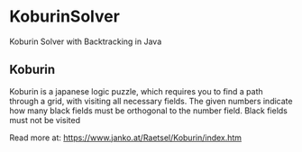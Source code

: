 # KoburinSolver

Koburin Solver with Backtracking in Java

## Koburin

Koburin is a japanese logic puzzle, which requires you to find a path through a grid, with visiting all necessary fields.
The given numbers indicate how many black fields must be orthogonal to the number field. Black fields must not be visited

Read more at: https://www.janko.at/Raetsel/Koburin/index.htm
